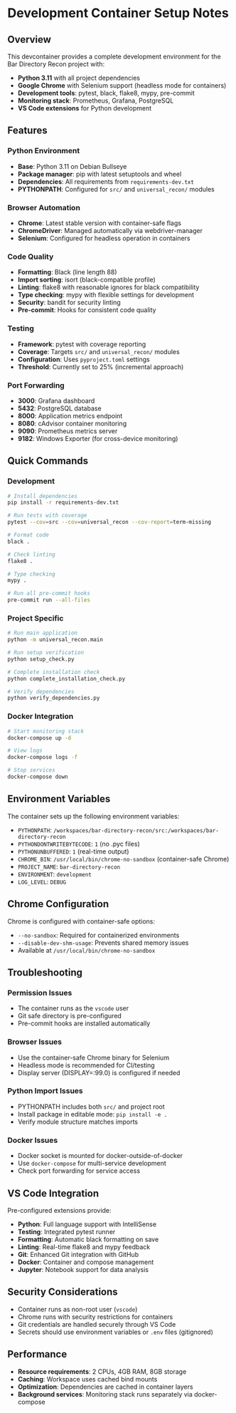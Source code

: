 # Development Container Setup Notes

## Overview

This devcontainer provides a complete development environment for the Bar Directory Recon project with:

- **Python 3.11** with all project dependencies
- **Google Chrome** with Selenium support (headless mode for containers)
- **Development tools**: pytest, black, flake8, mypy, pre-commit
- **Monitoring stack**: Prometheus, Grafana, PostgreSQL
- **VS Code extensions** for Python development

## Features

### Python Environment
- **Base**: Python 3.11 on Debian Bullseye
- **Package manager**: pip with latest setuptools and wheel
- **Dependencies**: All requirements from `requirements-dev.txt`
- **PYTHONPATH**: Configured for `src/` and `universal_recon/` modules

### Browser Automation
- **Chrome**: Latest stable version with container-safe flags
- **ChromeDriver**: Managed automatically via webdriver-manager
- **Selenium**: Configured for headless operation in containers

### Code Quality
- **Formatting**: Black (line length 88)
- **Import sorting**: isort (black-compatible profile)
- **Linting**: flake8 with reasonable ignores for black compatibility
- **Type checking**: mypy with flexible settings for development
- **Security**: bandit for security linting
- **Pre-commit**: Hooks for consistent code quality

### Testing
- **Framework**: pytest with coverage reporting
- **Coverage**: Targets `src/` and `universal_recon/` modules
- **Configuration**: Uses `pyproject.toml` settings
- **Threshold**: Currently set to 25% (incremental approach)

### Port Forwarding
- **3000**: Grafana dashboard
- **5432**: PostgreSQL database
- **8000**: Application metrics endpoint
- **8080**: cAdvisor container monitoring
- **9090**: Prometheus metrics server
- **9182**: Windows Exporter (for cross-device monitoring)

## Quick Commands

### Development
```bash
# Install dependencies
pip install -r requirements-dev.txt

# Run tests with coverage
pytest --cov=src --cov=universal_recon --cov-report=term-missing

# Format code
black .

# Check linting
flake8 .

# Type checking
mypy .

# Run all pre-commit hooks
pre-commit run --all-files
```

### Project Specific
```bash
# Run main application
python -m universal_recon.main

# Run setup verification
python setup_check.py

# Complete installation check
python complete_installation_check.py

# Verify dependencies
python verify_dependencies.py
```

### Docker Integration
```bash
# Start monitoring stack
docker-compose up -d

# View logs
docker-compose logs -f

# Stop services
docker-compose down
```

## Environment Variables

The container sets up the following environment variables:

- `PYTHONPATH`: `/workspaces/bar-directory-recon/src:/workspaces/bar-directory-recon`
- `PYTHONDONTWRITEBYTECODE`: `1` (no .pyc files)
- `PYTHONUNBUFFERED`: `1` (real-time output)
- `CHROME_BIN`: `/usr/local/bin/chrome-no-sandbox` (container-safe Chrome)
- `PROJECT_NAME`: `bar-directory-recon`
- `ENVIRONMENT`: `development`
- `LOG_LEVEL`: `DEBUG`

## Chrome Configuration

Chrome is configured with container-safe options:
- `--no-sandbox`: Required for containerized environments
- `--disable-dev-shm-usage`: Prevents shared memory issues
- Available at `/usr/local/bin/chrome-no-sandbox`

## Troubleshooting

### Permission Issues
- The container runs as the `vscode` user
- Git safe directory is pre-configured
- Pre-commit hooks are installed automatically

### Browser Issues
- Use the container-safe Chrome binary for Selenium
- Headless mode is recommended for CI/testing
- Display server (DISPLAY=:99.0) is configured if needed

### Python Import Issues
- PYTHONPATH includes both `src/` and project root
- Install package in editable mode: `pip install -e .`
- Verify module structure matches imports

### Docker Issues
- Docker socket is mounted for docker-outside-of-docker
- Use `docker-compose` for multi-service development
- Check port forwarding for service access

## VS Code Integration

Pre-configured extensions provide:
- **Python**: Full language support with IntelliSense
- **Testing**: Integrated pytest runner
- **Formatting**: Automatic black formatting on save
- **Linting**: Real-time flake8 and mypy feedback
- **Git**: Enhanced Git integration with GitHub
- **Docker**: Container and compose management
- **Jupyter**: Notebook support for data analysis

## Security Considerations

- Container runs as non-root user (`vscode`)
- Chrome runs with security restrictions for containers
- Git credentials are handled securely through VS Code
- Secrets should use environment variables or `.env` files (gitignored)

## Performance

- **Resource requirements**: 2 CPUs, 4GB RAM, 8GB storage
- **Caching**: Workspace uses cached bind mounts
- **Optimization**: Dependencies are cached in container layers
- **Background services**: Monitoring stack runs separately via docker-compose
